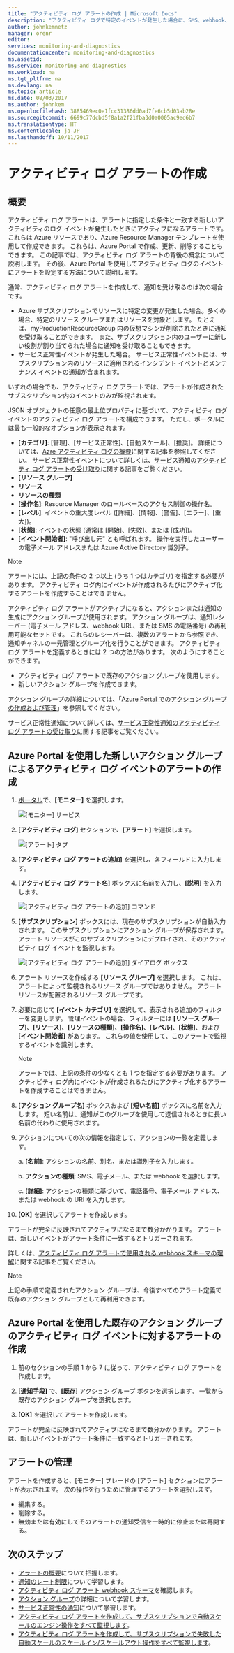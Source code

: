 ```yaml
---
title: "アクティビティ ログ アラートの作成 | Microsoft Docs"
description: "アクティビティ ログで特定のイベントが発生した場合に、SMS、webhook、および電子メールで通知を受け取ります。"
author: johnkemnetz
manager: orenr
editor: 
services: monitoring-and-diagnostics
documentationcenter: monitoring-and-diagnostics
ms.assetid: 
ms.service: monitoring-and-diagnostics
ms.workload: na
ms.tgt_pltfrm: na
ms.devlang: na
ms.topic: article
ms.date: 08/03/2017
ms.author: johnkem
ms.openlocfilehash: 3885469ec0e1fcc31386dd0ad7fe6cb5d03ab28e
ms.sourcegitcommit: 6699c77dcbd5f8a1a2f21fba3d0a0005ac9ed6b7
ms.translationtype: HT
ms.contentlocale: ja-JP
ms.lasthandoff: 10/11/2017
---
```

# <a name="create-activity-log-alerts"></a>アクティビティ ログ アラートの作成

## <a name="overview"></a>概要
アクティビティ ログ アラートは、アラートに指定した条件と一致する新しいアクティビティのログ イベントが発生したときにアクティブになるアラートです。 これらは Azure リソースであり、Azure Resource Manager テンプレートを使用して作成できます。 これらは、Azure Portal で作成、更新、削除することもできます。 この記事では、アクティビティ ログ アラートの背後の概念について説明します。 その後、Azure Portal を使用してアクティビティ ログのイベントにアラートを設定する方法について説明します。

通常、アクティビティ ログ アラートを作成して、通知を受け取るのは次の場合です。

* Azure サブスクリプションでリソースに特定の変更が発生した場合。多くの場合、特定のリソース グループまたはリソースを対象とします。 たとえば、myProductionResourceGroup 内の仮想マシンが削除されたときに通知を受け取ることができます。 また、サブスクリプション内のユーザーに新しい役割が割り当てられた場合に通知を受け取ることもできます。
* サービス正常性イベントが発生した場合。 サービス正常性イベントには、サブスクリプション内のリソースに適用されるインシデント イベントとメンテナンス イベントの通知が含まれます。

いずれの場合でも、アクティビティ ログ アラートでは、アラートが作成されたサブスクリプション内のイベントのみが監視されます。

JSON オブジェクトの任意の最上位プロパティに基づいて、アクティビティ ログ イベントのアクティビティ ログ アラートを構成できます。 ただし、ポータルには最も一般的なオプションが表示されます。

- **[カテゴリ]**: [管理]、[サービス正常性]、[自動スケール]、[推奨]。 詳細については、[Azre アクティビティ ログの概要](./monitoring-overview-activity-logs.md#categories-in-the-activity-log)に関する記事を参照してください。 サービス正常性イベントについて詳しくは、[サービス通知のアクティビティ ログ アラートの受け取り](./monitoring-activity-log-alerts-on-service-notifications.md)に関する記事をご覧ください。
- **[リソース グループ]**
- **リソース**
- **リソースの種類**
- **[操作名]**: Resource Manager のロールベースのアクセス制御の操作名。
- **[レベル]**: イベントの重大度レベル ([詳細]、[情報]、[警告]、[エラー]、[重大])。
- **[状態]**: イベントの状態 (通常は [開始]、[失敗]、または [成功])。
- **[イベント開始者]**: "呼び出し元" とも呼ばれます。 操作を実行したユーザーの電子メール アドレスまたは Azure Active Directory 識別子。

>[!NOTE]
>アラートには、上記の条件の 2 つ以上 (うち 1 つはカテゴリ) を指定する必要があります。 アクティビティ ログ内にイベントが作成されるたびにアクティブ化するアラートを作成することはできません。
>
>

アクティビティ ログ アラートがアクティブになると、アクションまたは通知の生成にアクション グループが使用されます。 アクション グループは、通知レシーバー (電子メール アドレス、webhook URL、または SMS の電話番号) の再利用可能なセットです。 これらのレシーバーは、複数のアラートから参照でき、通知チャネルの一元管理とグループ化を行うことができます。 アクティビティ ログ アラートを定義するときには 2 つの方法があります。 次のようにすることができます。

* アクティビティ ログ アラートで既存のアクション グループを使用します。 
* 新しいアクション グループを作成できます。 

アクション グループの詳細については、「[Azure Portal でのアクション グループの作成および管理](monitoring-action-groups.md)」を参照してください。

サービス正常性通知について詳しくは、[サービス正常性通知のアクティビティ ログ アラートの受け取り](monitoring-activity-log-alerts-on-service-notifications.md)に関する記事をご覧ください。

## <a name="create-an-alert-on-an-activity-log-event-with-a-new-action-group-by-using-the-azure-portal"></a>Azure Portal を使用した新しいアクション グループによるアクティビティ ログ イベントのアラートの作成
1. [ポータル](https://portal.azure.com)で、**[モニター]** を選択します。

    ![[モニター] サービス](./media/monitoring-activity-log-alerts/home-monitor.png)
2. **[アクティビティ ログ]** セクションで、**[アラート]** を選択します。

    ![[アラート] タブ](./media/monitoring-activity-log-alerts/alerts-blades.png)
3. **[アクティビティ ログ アラートの追加]** を選択し、各フィールドに入力します。

4. **[アクティビティ ログ アラート名]** ボックスに名前を入力し、**[説明]** を入力します。

    ![[アクティビティ ログ アラートの追加] コマンド](./media/monitoring-activity-log-alerts/add-activity-log-alert.png)

5. **[サブスクリプション]** ボックスには、現在のサブスクリプションが自動入力されます。 このサブスクリプションにアクション グループが保存されます。 アラート リソースがこのサブスクリプションにデプロイされ、そのアクティビティ ログ イベントを監視します。

    ![[アクティビティ ログ アラートの追加] ダイアログ ボックス](./media/monitoring-activity-log-alerts/activity-log-alert-new-action-group.png)

6. アラート リソースを作成する **[リソース グループ]** を選択します。 これは、アラートによって監視されるリソース グループではありません。 アラート リソースが配置されるリソース グループです。

7. 必要に応じて **[イベント カテゴリ]** を選択して、表示される追加のフィルターを変更します。 管理イベントの場合、フィルターには **[リソース グループ]**、**[リソース]**、**[リソースの種類]**、**[操作名]**、**[レベル]**、**[状態]**、および **[イベント開始者]** があります。 これらの値を使用して、このアラートで監視するイベントを識別します。

    >[!NOTE]
    >アラートでは、上記の条件の少なくとも 1 つを指定する必要があります。 アクティビティ ログ内にイベントが作成されるたびにアクティブ化するアラートを作成することはできません。
    >
    >

8. **[アクション グループ名]** ボックスおよび **[短い名前]** ボックスに名前を入力します。 短い名前は、通知がこのグループを使用して送信されるときに長い名前の代わりに使用されます。

9.  アクションについての次の情報を指定して、アクションの一覧を定義します。

    a. **[名前]**: アクションの名前、別名、または識別子を入力します。

    b. **アクションの種類**: SMS、電子メール、または webhook を選択します。

    c. **[詳細]**: アクションの種類に基づいて、電話番号、電子メール アドレス、または webhook の URI を入力します。

10. **[OK]** を選択してアラートを作成します。

アラートが完全に反映されてアクティブになるまで数分かかります。 アラートは、新しいイベントがアラート条件に一致するとトリガーされます。

詳しくは、[アクティビティ ログ アラートで使用される webhook スキーマの理解](monitoring-activity-log-alerts-webhook.md)に関する記事をご覧ください。

>[!NOTE]
>上記の手順で定義されたアクション グループは、今後すべてのアラート定義で既存のアクション グループとして再利用できます。
>
>

## <a name="create-an-alert-on-an-activity-log-event-for-an-existing-action-group-by-using-the-azure-portal"></a>Azure Portal を使用した既存のアクション グループのアクティビティ ログ イベントに対するアラートの作成
1. 前のセクションの手順 1 から 7 に従って、アクティビティ ログ アラートを作成します。

2. **[通知手段]** で、**[既存]** アクション グループ ボタンを選択します。 一覧から既存のアクション グループを選択します。

3. **[OK]** を選択してアラートを作成します。

アラートが完全に反映されてアクティブになるまで数分かかります。 アラートは、新しいイベントがアラート条件に一致するとトリガーされます。

## <a name="manage-your-alerts"></a>アラートの管理

アラートを作成すると、[モニター] ブレードの [アラート] セクションにアラートが表示されます。 次の操作を行うために管理するアラートを選択します。

* 編集する。
* 削除する。
* 無効または有効にしてそのアラートの通知受信を一時的に停止または再開する。

## <a name="next-steps"></a>次のステップ
- [アラートの概要](monitoring-overview-alerts.md)について把握します。
- [通知のレート制限](monitoring-alerts-rate-limiting.md)について学習します。
- [アクティビティ ログ アラート webhook スキーマ](monitoring-activity-log-alerts-webhook.md)を確認します。
- [アクション グループ](monitoring-action-groups.md)の詳細について学習します。  
- [サービス正常性の通知](monitoring-service-notifications.md)について学習します。
- [アクティビティ ログ アラートを作成して、サブスクリプションで自動スケールのエンジン操作をすべて監視します](https://github.com/Azure/azure-quickstart-templates/tree/master/monitor-autoscale-alert)。
- [アクティビティ ログ アラートを作成して、サブスクリプションで失敗した自動スケールのスケールイン/スケールアウト操作をすべて監視します](https://github.com/Azure/azure-quickstart-templates/tree/master/monitor-autoscale-failed-alert)。
